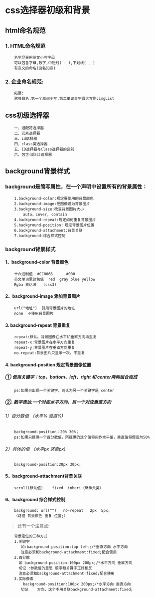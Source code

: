 # css选择器初级和背景

## html命名规范


### 1. HTML命名规范

		名字尽量用英文小写字母
		可以包含字母,数字,中短线( - ),下划线( _ )
		有意义的命名(见名知意)

### 2. 企业命名规范:

		拓展: 		
		驼峰命名:第一个单词小写,第二单词首字母大写例:imgList

## css初级选择器
		
		一、通配符选择器
		二、元素选择器
		三、id选择器
		四、class类选择器
		五、ID选择器与Class选择器的区别
		六、包含(后代)选择器

## background背景样式
### background是简写属性，在一个声明中设置所有的背景属性：

		1.background-color:规定要使用的背景颜色
		2.background-image:把图像设为背景图片
		3.background-size:改变背景图片大小
			auto，cover, contain
		4.background-repeat:规定如何重复背景图片
		5.background-position：规定背景图片位置
		6.background-attachment:背景关联
		7.background:综合样式控制	

### background背景样式	

#### 1、background-color 背景颜色

		十六进制值  #CC0066	    #000
		英文单词里颜色值  red  gray blue yellow 
		Rgba 表达法   (css3)

#### 2、background-image 添加背景图片	

		url("地址")  引用背景图片的地址
		none  不使用背景图片	

#### 3. background-repeat  背景重复

		repeat:默认。背景图像在水平和垂直方向均重复
		repeat-x:背景图片在水平方向重复
		repeat-y:背景图片在垂直方向重复
		no-repeat:背景图片只显示一次，不重复		

#### 4. background-position 规定背景图像位置
##### ① 使用关键字：top、bottom、left、right 和 center两两组合而成
	
		ps:如果只出现一个关键字，则认为另一个关键字是 center

#####	②. 数字表达:一个对应水平方向，另一个对应垂直方向	
###### 1）百分数值  （水平%   竖直%)

		background-position：20% 30%；
		ps:如果只提供一个百分数值，所提供的这个值将用作水平值，垂直值将假设为50% 

###### 2）具体的值  （水平px   竖直px)

        background-position:20px 30px;

#### 5、background-attachment背景关联

		scroll(默认值)    fixed  inheri（继承父类）     

#### 6、background 综合样式控制	

	 	background: url("")   no-repeat   2px  5px; 	
		（路径 背景颜色 重复 位置;）

>还有一个注意点:

		背景定位的三种方式
		1.关键字
		   如:background-position:top left;/*垂直方向 水平方向
		   注意必须和background-attachment:fixed;配合使用
		2.百分数
		  如	background-position:100px 200px;/*水平方向 垂直方向
		  切记 :参数值的意思 顺序和关键字正好相反
		  注意必须和background-attachment:fixed;配合使用	
        3.实际像素
		 	background-position:100px 200px;/*水平方向 垂直方向
		   切记	 方向，这个不用关联background-attachment:fixed;
		


		







